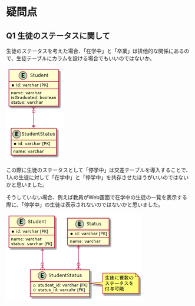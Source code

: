 # 疑問点

<!-- START doctoc -->
<!-- END doctoc -->

## Q1 生徒のステータスに関して

生徒のステータスを考えた場合、「在学中」と「卒業」は排他的な関係にあるので、生徒テーブルにカラムを設ける場合でもいいのではないか。

![](../assets/question-1.png)

この際に生徒のステータスとして「停学中」は交差テーブルを導入することで、1人の生徒に対して「在学中」と「停学中」を共存させたほうがいいのではないかと思いました。

そうしていない場合、例えば教員がWeb画面で在学中の生徒の一覧を表示する際に、「停学中」の生徒は表示されないのではないかと思いました。

![](../assets/question-2.png)
